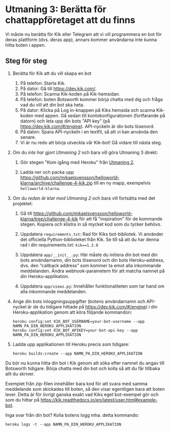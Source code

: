 # Utmaning 3: Berätta för chattappföretaget att du finns
 
Vi måste nu berätta för Kik eller Telegram att vi vill programmera en bot för deras plattform 
(dvs. deras app), annars kommer användarna inte kunna hitta boten i appen.

## Steg för steg

1.  Berätta för Kik att du vill skapa en bot
    1.  På telefon:  Starta Kik.
    1.  På dator: Gå till https://dev.kik.com/.
    1.  På telefon: Scanna Kik-koden på Kik-hemsidan.
    1.  På telefon: boten Botsworth kommer börja chatta med dig och fråga vad du vill att din bot ska heta.
    1.  På dator: Klicka på Log in-knappen på Kiks hemsida och scanna Kik-koden med appen. Gå sedan 
        till kontokonfigurationen (fortfarande på datorn) och leta upp din bots "API key" 
        (på https://dev.kik.com/#/engine). API-nyckeln är din bots lösenord.
    1.  På daton: Spara API-nyckeln i en textfil, så att vi kan använda den senare.
    1.  Vi är nu redo att börja utveckla vår Kik-bot! Gå vidare till nästa steg.

1.  Om du _inte har gjort Utmaning 2_ och bara vill göra Utmaning 3 direkt:

    1.  Gör stegen "Kom igång med Heroku" från [Utmaning 2](./challenge-heroku.sv.md).
    
    1.  Ladda ner och packa upp https://github.com/mikaelsvensson/helloworld-klarna/archive/challenge-4-kik.zip 
        till en ny mapp, exempelvis ```helloworld-klarna```.

1.  Om du _redan är klar med Utmaning 2_ och bara vill fortsätta med det projektet:

    1.  Gå till https://github.com/mikaelsvensson/helloworld-klarna/tree/challenge-4-kik för att få "inspiration"
        för de kommande stegen. Kopiera och klistra in så mycket kod som du tycker behövs.
        
    1.  Uppdatera ```requirements.txt```: Rad för Kiks bot-bibliotek. Vi använder det officiella Python-biblioteket från 
        Kik. Se till så att du har denna rad i din requirements.txt: ```kik==1.2.0```
    
    1.  Uppdatera ```app/__init__.py```: Här måste du initiera din bot med din bots användarnamn, din bots 
        lösenord och din bots Heroku-address, dvs. den “callback address” som kommer ta emot alla 
            inkommande meddelanden. Ändra webhook-parametern för att matcha namnet på din Heroku-applikation.
    
    1.  Uppdatera ```app/views.py```: Innehåller funktionaliteten som tar hand om alla inkommande meddelanden.

1.  Ange din bots inloggningsuppgifter (botens användarnamn och API-nyckel är de du tidigare hittade på
    https://dev.kik.com/#/engine) i din Heroku-applikation genom att köra följande kommandon:
    
        heroku config:set KIK_BOT_USERNAME=your-bot-username --app NAMN_PA_DIN_HEROKU_APPLIKATION
        heroku config:set KIK_BOT_APIKEY=your-bot-api-key --app NAMN_PA_DIN_HEROKU_APPLIKATION
 
1.  Ladda upp applikationen till Heroku precis som tidigare:

        heroku builds:create --app NAMN_PA_DIN_HEROKU_APPLIKATION
 
Du bör nu kunna hitta din bot i Kik genom att söka efter namnet du angav till Botsworth tidigare. 
Börja chatta med din bot och kolla så att du får tillbaka allt du skriver.

Exemplet från zip-filen innehåller bara kod för att svara med samma meddelande som skickades till boten, 
så den visar egentligen bara att boten lever. Detta är för övrigt ganska exakt vad Kiks eget bot-exempel 
gör och som du hittar på https://kik.readthedocs.io/en/latest/user.html#example-bot.

Inga svar från din bot? Kolla botens logg mha. detta kommando:
    
    heroku logs -t --app NAMN_PA_DIN_HEROKU_APPLIKATION